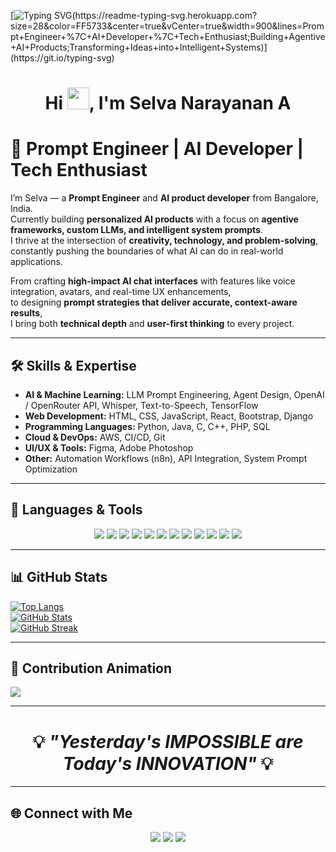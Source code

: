 
<!-- Typing Effect Intro -->
[![Typing SVG](https://readme-typing-svg.herokuapp.com?size=24&color=00F700&lines=Hello+World!;I+am+Selva;Welcome+to+my+Profile!)(https://readme-typing-svg.herokuapp.com?size=28&color=FF5733&center=true&vCenter=true&width=900&lines=Prompt+Engineer+%7C+AI+Developer+%7C+Tech+Enthusiast;Building+Agentive+AI+Products;Transforming+Ideas+into+Intelligent+Systems)](https://git.io/typing-svg)


<h1 align="center">
  Hi <img src="https://media.giphy.com/media/hvRJCLFzcasrR4ia7z/giphy.gif" width="35">, I'm Selva Narayanan A
</h1>

# 🚀 Prompt Engineer | AI Developer | Tech Enthusiast

I’m Selva — a **Prompt Engineer** and **AI product developer** from Bangalore, India.  
Currently building **personalized AI products** with a focus on **agentive frameworks, custom LLMs, and intelligent system prompts**.  
I thrive at the intersection of **creativity, technology, and problem-solving**, constantly pushing the boundaries of what AI can do in real-world applications.

From crafting **high-impact AI chat interfaces** with features like voice integration, avatars, and real-time UX enhancements,  
to designing **prompt strategies that deliver accurate, context-aware results**,  
I bring both **technical depth** and **user-first thinking** to every project.

---

## 🛠 Skills & Expertise

- **AI & Machine Learning:** LLM Prompt Engineering, Agent Design, OpenAI / OpenRouter API, Whisper, Text-to-Speech, TensorFlow  
- **Web Development:** HTML, CSS, JavaScript, React, Bootstrap, Django  
- **Programming Languages:** Python, Java, C, C++, PHP, SQL  
- **Cloud & DevOps:** AWS, CI/CD, Git  
- **UI/UX & Tools:** Figma, Adobe Photoshop  
- **Other:** Automation Workflows (n8n), API Integration, System Prompt Optimization

---

## 🚀 Languages & Tools
<p align="center">
  <img src="https://img.icons8.com/color/48/python.png" style="transition: transform 0.3s;" />
  <img src="https://img.icons8.com/color/48/javascript.png" style="transition: transform 0.3s;" />
  <img src="https://img.icons8.com/color/48/react-native.png" style="transition: transform 0.3s;" />
  <img src="https://img.icons8.com/color/48/html-5.png" style="transition: transform 0.3s;" />
  <img src="https://img.icons8.com/color/48/css3.png" style="transition: transform 0.3s;" />
  <img src="https://img.icons8.com/color/48/java-coffee-cup-logo.png" style="transition: transform 0.3s;" />
  <img src="https://img.icons8.com/color/48/bootstrap.png" style="transition: transform 0.3s;" />
  <img src="https://img.icons8.com/color/48/git.png" style="transition: transform 0.3s;" />
  <img src="https://img.icons8.com/color/48/django.png" style="transition: transform 0.3s;" />
  <img src="https://img.icons8.com/color/48/sql.png" style="transition: transform 0.3s;" />
  <img src="https://img.icons8.com/color/48/figma--v1.png" style="transition: transform 0.3s;" />
  <img src="https://img.icons8.com/color/48/tensorflow.png" style="transition: transform 0.3s;" />
</p>

---

## 📊 GitHub Stats

[![Top Langs](https://github-readme-stats.vercel.app/api/top-langs/?username=selva-a&layout=compact&hide=jupyter%20notebook&theme=radical)](https://github.com/anuraghazra/github-readme-stats)  
[![GitHub Stats](https://github-readme-stats.vercel.app/api?username=selva-a&theme=radical)](https://github.com/anuraghazra/github-readme-stats)  
[![GitHub Streak](https://github-readme-streak-stats.herokuapp.com/?user=selva-a&theme=radical)](https://git.io/streak-stats)  

---

## 🐍 Contribution Animation
![](https://raw.githubusercontent.com/selva-a/selva-a/output/github-contribution-grid-snake.svg)



---

<h1 align='center'>💡 <i>"Yesterday's IMPOSSIBLE are Today's INNOVATION"</i> 💡</h1>

---

## 🌐 Connect with Me
<p align="center">
<a href="https://www.linkedin.com/in/selva-narayanan-707aa220a"><img src="https://img.icons8.com/fluent/48/linkedin.png"/></a>
<a href="https://twitter.com/SelvaNa45259083"><img src="https://img.icons8.com/fluent/48/twitter.png"/></a>
<a href="https://instagram.com/selva._a_"><img src="https://img.icons8.com/fluent/48/instagram-new.png"/></a>
</p>
